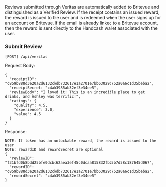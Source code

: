 Reviews submitted through Veritas are automatically added to Britevue and
distinguished as a Verified Review. If the receipt contains an issued reward,
the reward is issued to the user and is redeemed when the user signs up for an
account on Britevue. If the email is already linked to a Britevue account, then
the reward is sent directly to the Handcash wallet associated with the user. 

### Submit Review


`[POST] /api/veritas`

Request Body:
```
{
  "receiptID": "c859b888d3e20a2d6132cbdb732617e1a2701e7bb63029d752a0a6c1d35beba2",
  "receiptSecret: "c4ab3985ab32ef3e34ee5",
  "reviewBody": "I loved it! This is an incredible place to get drinks, and Ashley was terrific!",
  "ratings": {
    "quality": 4.5,
    "experience": 3.0,
    "value": 4.5
  }
}
```

Response:
```
NOTE: If token has an unlockable reward, the reward is issued to the user
NOTE: rewardID and rewardSecret are optional
{
  "reviewID": "f31bfd0b8bdd25bfe0dcbc62aea3ef45c0dcaa815832fb75b7d58c187645d067",
  "rewardID": "c859b888d3e20a2d6132cbdb732617e1a2701e7bb63029d752a0a6c1d35beba2",
  "rewardSecret": "c4ab3985ab32ef3e34ee5"
}
```
